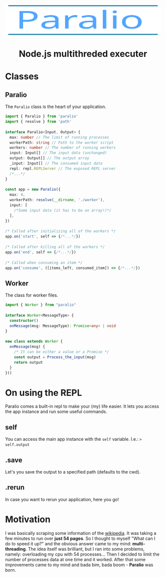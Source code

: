 <img height="100" width="100%" src="./logo.svg"/>

# <center>Node.js multithreded executer</center>

# Classes

## Paralio

The `Paralio` class is the heart of your application.

```typescript
import { Paralio } from 'paralio'
import { resolve } from 'path'

interface Paralio<Input, Output> {
  max: number // The limit of running processes
  workerPath: string // Path to the worker script
  workers: number // The number of running workers
  input: Input[] // The input data (unchanged)
  output: Output[] // The output array
  _input: Input[] // The consumed input data
  repl: repl.REPLServer // The exposed REPL server
  /*...*/
}

const app = new Paralio({
  max: 4,
  workerPath: resolve(__dirname, './worker'),
  input: [
    /*Some input data (it has to be an array!)*/
  ],
})

/* Called after initializing all of the workers */
app.on('start', self => {/*...*/})

/* Called after killing all of the workers */
app.on('end', self => {/*...*/})

/* Called when consuming an item */
app.on('consume', ([items_left, consumed_item]) => {/*...*/})
```

## Worker
The class for worker files.
```typescript
import { Worker } from "paralio"

interface Worker<MessageType> {
  constructor()
  onMessage(msg: MessageType): Promise<any> | void
}

new class extends Worker {
  onMessage(msg) {
    /* It can be either a value or a Promise */
    const output = Process_the_input(msg)
    return output
  }
}()
```
# On using the REPL
Paralio comes a built-in repl to make your (my) life easier. It lets you access the app instance and run some useful commands.
## self
You can access the main app instance with the `self` variable. I.e.: `> self.output`
## .save <path>
Let's you save the output to a specified path (defaults to the cwd).
## .rerun
In case you want to rerun your application, here you go!


# Motivation
I was basically scraping some information of the [wikipedia](https://www.wikipedia.org/). It was taking a few minutes to run over **just 54 pages**. So I thought to myself "What can I do to speed it up?" and the obvious answer came to my mind: **multi-threading**. The idea itself was brilliant, but I ran into some problems, namely: overloading my cpu with 54 processes... Then I decided to limit the number of processes data at one time and it worked. After that some improvements came to my mind and bada bim, bada boom - **Paralio** was born. 